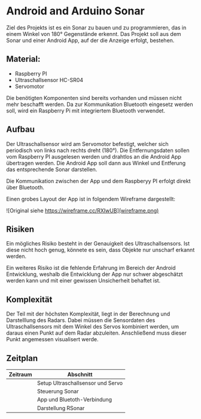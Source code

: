 # Android and Arduino Sonar
Ziel des Projekts ist es ein Sonar zu bauen und zu programmieren,
das in einem Winkel von 180° Gegenstände erkennt. Das Projekt soll
aus dem Sonar und einer Android App, auf der die Anzeige erfolgt,
bestehen.

## Material:
- Raspberry PI
- Ultraschallsensor HC-SR04
- Servomotor

Die benötigten Komponenten sind bereits vorhanden und müssen nicht mehr beschafft werden.
Da zur Kommunikation Bluetooth eingesetz werden soll, wird ein Raspberry Pi mit integriertem Bluetooth verwendet.

## Aufbau
Der Ultraschallsensor wird am Servomotor befestigt, welcher sich
periodisch von links nach rechts dreht (180°). Die Entfernungsdaten
sollen vom Raspberry PI ausgelesen werden und drahtlos an
die Android App übertragen werden. Die Android App soll dann aus
Winkel und Entferung das entsprechende Sonar darstellen. 

Die Kommunikation zwischen der App und dem Raspberyy PI erfolgt direkt über Bluetooth. 

Einen grobes Layout der App ist in folgendem Wireframe dargestellt:

![Original siehe https://wireframe.cc/RXIwUB](wireframe.png)


<!-- Wie werden Daten in Android angezeigt?  -->

<!-- Vielleicht kleines Mockup der App -->


## Risiken

Ein mögliches Risiko besteht in der Genauigkeit des Ultraschallsensors. Ist diese nicht hoch genug, könnete es sein, dass Objekte nur unscharf erkannt werden.

Ein weiteres Risiko ist die fehlende Erfahrung im Bereich der Android Entwicklung, weshalb die Entwicklung der App nur schwer abgeschätzt werden kann und mit einer gewissen Unsicherheit behaftet ist.


## Komplexität

Der Teil mit der höchsten Komplexität, liegt in der Berechnung und Darstelllung des Radars. 
Dabei müssen die Sensordaten des Ultraschallsensors mit dem Winkel des Servos kombiniert werden, um daraus
einen Punkt auf dem Radar abzuleiten. Anschließend muss dieser Punkt angemessen visualisert werde.

## Zeitplan

| Zeitraum | Abschnitt                         |
|----------|-----------------------------------|
|          | Setup Ultraschallsensor und Servo |
|          | Steuerung Sonar                   |
|          | App und Bluetoth-Verbindung       |
|          | Darstellung RSonar                |

